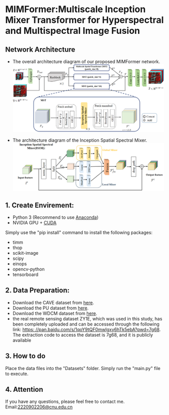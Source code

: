 
# MIMFormer:Multiscale Inception Mixer Transformer for  Hyperspectral and Multispectral Image Fusion




## Network Architecture

- The overall architecture diagram of our proposed MIMFormer network.
  ![MIMFormer](./MIMFormer.png)


- The architecture diagram of the Inception Spatial Spectral Mixer.
  ![ISSM](./ISSM.png)

## 1. Create Envirement:

- Python 3 (Recommend to use [Anaconda](https://www.anaconda.com/download/#linux))
- NVIDIA GPU + [CUDA](https://developer.nvidia.com/cuda-downloads)

Simply use the "pip install" command to install the following packages:

- timm
- thop
- scikit-image
- scipy
- einops
- opencv-python
- tensorboard

## 2. Data Preparation:

- Download the CAVE dataset from <a href="https://www1.cs.columbia.edu/CAVE/databases/multispectral">here</a>.
- Download the PU dataset from <a href="[Hyperspectral Remote Sensing Scenes - Grupo de Inteligencia Computacional (GIC) (ehu.eus)](https://www.ehu.eus/ccwintco/index.php/Hyperspectral_Remote_Sensing_Scenes)">here</a>.
- Download the WDCM dataset from <a href="[MSST-Net/README.md at main · jx-mzc/MSST-Net · GitHub](https://github.com/jx-mzc/MSST-Net/blob/main/README.md)">here</a>.
-  the real remote sensing dataset ZY1E, which was used in this study, has been completely uploaded and can be accessed through the following link: [https: //pan.baidu.com/s/1qoY9tQF0mwlgxy6hTk5ebA?pwd=7g68](). The extraction code to access the dataset is 7g68, and it is publicly available

## 3. How to do

Place the data files into the "Datasets" folder. Simply run the "main.py" file to execute.

## 4. Attention

If you have any questions, please feel free to contact me.    Email:2220902206@cnu.edu.cn
